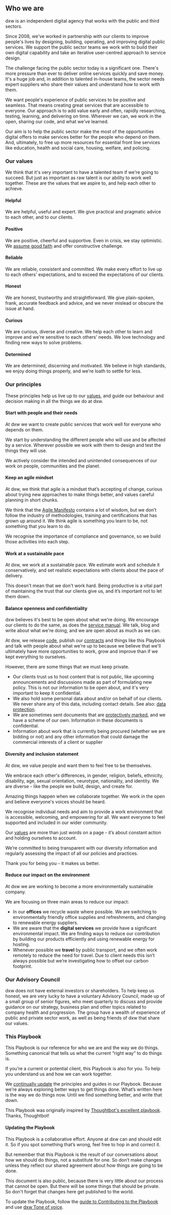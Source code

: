 ## Who we are

dxw is an independent digital agency that works with the public and third 
sectors.

Since 2008, we've worked in partnership with our clients to improve people's
lives by designing, building, operating, and improving digital public services. 
We support the public sector teams we work with to build their own digital 
capability and take an iterative user-centred approach to service design. 

The challenge facing the public sector today is a significant one. There's 
more pressure than ever to deliver online services quickly and save money. 
It's a huge job and, in addition to talented in-house teams, the sector
needs expert suppliers who share their values and understand how to work 
with them. 

We want people's experience of public services to be positive and seamless. 
That means creating great services that are accessible to everyone. Our approach
is to add value early and often, rapidly researching, testing, learning, and 
delivering on time. Wherever we can, we work in the open, sharing our code, and 
what we've learned. 

Our aim is to help the public sector make the most of the opportunities digital
offers to make services better for the people who depend on them. And, ultimately, 
to free up more resources for essential front line services like education, 
health and social care, housing, welfare, and policing. 

### Our values

We think that it's very important to have a talented team if we're going to
succeed. But just as important as raw talent is our ability to work well
together. These are the values that we aspire to, and help each other to
achieve.

#### Helpful

We are helpful, useful and expert. We give practical and pragmatic advice to
each other, and to our clients.

#### Positive

We are positive, cheerful and supportive. Even in crisis, we stay optimistic. We
[assume good faith](https://en.wikipedia.org/wiki/Wikipedia:Assume_good_faith)
and offer constructive challenge.

#### Reliable

We are reliable, consistent and committed. We make every effort to live up to
each others' expectations, and to exceed the expectations of our clients.

#### Honest

We are honest, trustworthy and straightforward. We give plain-spoken, frank,
accurate feedback and advice, and we never mislead or obscure the issue at hand.

#### Curious

We are curious, diverse and creative. We help each other to learn and improve
and we're sensitive to each others' needs. We love technology and finding new
ways to solve problems.

#### Determined

We are determined, discerning and motivated. We believe in high standards, we
enjoy doing things properly, and we're loath to settle for less.

### Our principles

These principles help us live up to our [values](#our-values), and guide our
behaviour and decision making in all the things we do at dxw.

#### Start with people and their needs

At dxw we want to create public services that work well for everyone who depends
on them.

We start by understanding the different people who will use and be affected by a
service. Wherever possible we work with them to design and test the things they
will use.

We actively consider the intended and unintended consequences of our work on
people, communities and the planet.

#### Keep an agile mindset

At dxw, we think that agile is a mindset that’s accepting of change, curious
about trying new approaches to make things better, and values careful planning
in short chunks.

We think that the [Agile Manifesto](https://agilemanifesto.org/) contains a lot
of wisdom, but we don’t follow the industry of methodologies, training and
certifications that has grown up around it. We think agile is something you
learn to be, not something that you learn to do.

We recognise the importance of compliance and governance, so we build those
activities into each step.

#### Work at a sustainable pace

At dxw, we work at a sustainable pace. We estimate work and schedule it
conservatively, and set realistic expectations with clients about the pace of
delivery.

This doesn't mean that we don't work hard. Being productive is a vital part of
maintaining the trust that our clients give us, and it’s important not to let
them down.

#### Balance openness and confidentiality

dxw believes it's best to be open about what we're doing. We encourage our
clients to do the same, as does the
[service manual](https://www.gov.uk/service-manual). We talk, blog and write
about what we're doing, and we are open about as much as we can.

At dxw, we release [code](https://www.github.com/dxw), publish our
[contracts](https://www.github.com/dxw/contracts) and things like this Playbook
and talk with people about what we're up to because we believe that we'll
ultimately have more opportunities to work, grow and improve than if we kept
everything to ourselves.

However, there are some things that we must keep private.

- Our clients trust us to host content that is not public, like upcoming
  announcements and discussions made as part of formulating new policy. This is
  not our information to be open about, and it's very important to keep it
  confidential.
- We also hold some personal data about and/or on behalf of our clients. We
  never share any of this data, including contact details. See also:
  [data protection](#data-protection).
- We are sometimes sent documents that are
  [protectively marked](#protective-marking-scheme), and we have a scheme of our
  own. Information in these documents is confidential.
- Information about work that is currently being procured (whether we are
  bidding or not) and any other information that could damage the commercial
  interests of a client or supplier

#### Diversity and inclusion statement

At dxw, we value people and want them to feel free to be themselves.

We embrace each other's differences, in gender, religion, beliefs, ethnicity,
disability, age, sexual orientation, neurotype, nationality, and identity. We
are diverse - like the people we build, design, and create for.

Amazing things happen when we collaborate together. We work in the open and
believe everyone's voices should be heard.

We recognise individual needs and aim to provide a work environment that is
accessible, welcoming, and empowering for all. We want everyone to feel
supported and included in our wider community.

Our [values](#our-values) are more than just words on a page - it’s about
constant action and holding ourselves to account.

We’re committed to being transparent with our diversity information and
regularly assessing the impact of all our policies and practices.

Thank you for being you - it makes us better.

#### Reduce our impact on the environment

At dxw we are working to become a more environmentally sustainable company.

We are focusing on three main areas to reduce our impact:

- In our **offices** we recycle waste where possible. We are switching to
  environmentally friendly office supplies and refreshments, and changing to
  renewable energy suppliers.
- We are aware that the **digital services** we provide have a significant
  environmental impact. We are finding ways to reduce our contribution by
  building our products efficiently and using renewable energy for hosting.
- Whenever possible we **travel** by public transport, and we often work
  remotely to reduce the need for travel. Due to client needs this isn’t always
  possible but we’re investigating how to offset our carbon footprint.

### Our Advisory Council

dxw does not have external investors or shareholders. To help keep us honest, we
are very lucky to have a voluntary Advisory Council, made up of a small group of
senior figures, who meet quarterly to discuss and provide guidance on our
strategy, business plan and other topics related to company health and
progression. The group have a wealth of experience of public and private sector
work, as well as being friends of dxw that share our values.

### This Playbook

This Playbook is our reference for who we are and the way we do things.
Something canonical that tells us what the current “right way” to do things is.

If you’re a current or potential client, this Playbook is also for you. To help
you understand us and how we can work together.

We [continually update](/guides/managing) the principles and guides in our
Playbook. Because we’re always exploring better ways to get things done. What’s
written here is the way we do things now. Until we find something better, and
write that down.

This Playbook was originally inspired by
[Thoughtbot's excellent playbook](https://playbook.thoughtbot.com/). Thanks,
Thoughtbot!

#### Updating the Playbook

This Playbook is a collaborative effort. Anyone at dxw can and should edit it.
So if you spot something that’s wrong, feel free to hop in and correct it.

But remember that this Playbook is the result of our conversations about how we
should do things, not a substitute for one. So don’t make changes unless they
reflect our shared agreement about how things are going to be done.

This document is also public, because there is very little about our process
that cannot be open. But there will be some things that should be private. So
don't forget that changes here get published to the world.

To update the Playbook, follow the
[guide to Contributing to the Playbook](/guides/contributing) and use
[dxw Tone of voice](/guides/tone-of-voice).
